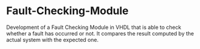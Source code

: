 # Fault-Checking-Module
Development of a Fault Checking Module in VHDL that is able to check whether a fault has occurred or not. It compares the result computed by the actual system with the expected one.

